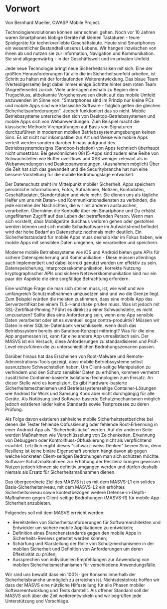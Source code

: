 # Vorwort

Von Bernhard Mueller, OWASP Mobile Project.

Technologierevolutionen können sehr schnell gehen. Noch vor 10 Jahren waren Smartphones klobige Geräte mit kleinen Tastaturen - teure Spielgeräte für technikverliebte Geschäftsleute. Heute sind Smartphones ein wesentlicher Bestandteil unseres Lebens. Wir hängen inzwischen von ihnen ab und nutzen sie zur Information, Navigation und Kommunikation. Sie sind allgegenwärtig - in der Geschäftswelt und im privaten Umfeld.

Jede neue Technologie bringt neue Sicherheitsrisiken mit sich. Eine der größten Herausforderungen für alle die im Sicherheitsumfeld arbeiten, ist Schritt zu halten mit der fortlaufenden Weiterentwicklung. Das blaue Team (Verteidigerseite) liegt dabei immer einige Schritte hinter dem roten Team (Angreiferseite) zurück. Viele unterlagen deshalb zu Beginn dem Trugschluss, altbekannte Vorgehensweisen direkt auf das mobile Umfeld anzuwenden im Sinne von: "Smartphones sind im Prinzip nur kleine PCs und mobile Apps sind wie klassische Software - folglich gelten die gleichen Sicherheitsanforderungen". Jedoch funktioniert das so nicht.
Mobile Betriebssysteme unterscheiden sich von Desktop-Betriebssystemen und mobile Apps sich von Webanwendungen. Zum Beispiel macht die klassische Methode Virenprüfungen auf Basis von Signaturen durchzuführen in modernen mobilen Betriebssystemumgebungen keinen Sinn. Es ist nicht nur inkompatibel zur Art und Weise wie mobile Apps verteilt werden sondern darüber hinaus aufgrund des Betriebssystemdesigns (Sandbox-Isolation) von Apps technisch überhaupt nicht umsetzbar. Bei gewöhnlichen 08/15-Apps sind zudem eine Reihe von Schwachstellen wie Buffer overflows und XSS weniger relevant als in Webanwendungen und Desktopanwendungen. (Ausnahmen möglich)
Über die Zeit hat sich das gewandelt und die Securitybranche hat nun eine bessere Vorstellung für die mobile Bedrohungslage entwickelt.

Der Datenschutz steht im Mittelpunkt mobiler Sicherheit. Apps speichern persönliche Informationen, Fotos, Aufnahmen, Notizen, Kontodaten, Geschäftsdaten, Standortdaten und viele mehr. Sie dienen uns als tägliche Helfer um uns mit Daten- und Kommunikationsdiensten zu verbinden, die jede einzelne der Nachrichten, die wir mit anderen austauschen, verarbeiten. Übernimm die Kontrolle über ein Smartphone und Du erhälst ungefilterten Zugriff auf das Leben der betreffenden Person. Wenn man sich vorstellt, dass Mobilgeräte durchaus verloren gehen oder gestohlen werden können und sich mobile Schadsoftware im Aufwärtstrend befindet wird der hohe Bedarf an Datenschutz nochmals mehr deutlich. Ein Sicherheitsstandard für mobile Apps muss deshalb klar im Fokus haben, wie mobile Apps mit sensiblen Daten umgehen, sie verarbeiten und speichern.

Moderne mobile Betriebssysteme wie iOS und Android bieten gute APIs für sichere Datenspeicherung und Kommunikation - Diese müssen allerdings auch implementiert und dabei korrekt genutzt werden um effektiv zu sein. Datenspeicherung, Interprozesskommunikation, korrekte Nutzung kryptographischer APIs und sichere Netzwerkkommunikation sind nur ein paar der Aspekte die eine sorgfältige Betrachtung erfordern.

Eine wichtige Frage die man sich stellen muss, ist, wie weit und wie umfangreich Schutzmaßnahmen umzusetzen sind und wo die Grenze liegt. Zum Beispiel würden die meisten zustimmen, dass eine mobile App das Serverzertifikat bei einem TLS-Handshake prüfen muss. Was ist jedoch mit SSL-Zertifikat-Pinning ? Führt es direkt zu einer Schwachstelle, es nicht umzusetzen? Sollte dies eine Anforderung sein, wenn eine App sensible Daten verarbeitet oder ist es eventuell sogar contra-produktiv? Müssen wir Daten in einer SQLite-Datenbank verschlüsseln, wenn doch das Betriebssystem bereits ein Sandbox-Konzept mitbringt? Was für die eine App angemessen ist, kann für eine andere App unrealistisch sein. Der MASVS ist ein Versuch, diese Anforderungen zu standardisieren und Prüf-Level einzuführen die zu unterschiedlichen Bedrohungszenarien passen.

Darüber hinaus hat das Erscheinen von Root-Malware und Remote-Administrations-Tools gezeigt, dass mobile Betriebssysteme selbst ausnutzbare Schwachstellen haben. Um Client-seitige Manipulation zu verhindern und den Schutz sensibler Daten zu erhöhen, kommen vermehrt zusätzliche Container-basierte Isolations-Technologien zum Einsatz. An dieser Stelle wird es kompliziert. Es gibt Hardware-basierte Sicherheitsmechanismen und Betriebssystemseitige Container-Lösungen wie Android for Work und Samsung Knox aber nicht durchgängig für alle Geräte. Als Notlösung sind Software-basierte Schutzmechanismen möglich jedoch existieren leider keine Standards sowie Testprozesse zu deren Prüfung.

Als Folge davon existieren zahlreiche mobile Sicherheitstestberichte bei denen die Tester fehlende Obfuskierung oder fehlende Root-Erkennung in einer Android-App als "Sicherheitslücke" werten. Auf der anderen Seite werden Maßnahmen wie Verschlüsselung von Zeichenketten, Erkennung von Debuggern oder Kontrollfluss-Obfuskierung nicht als verpflichtend erachtet. Letztlich ergibt dieses "schwarz-weiss Denken" keinen Sinn, denn Resilienz ist keine binäre Eigenschaft sondern hängt davon ab gegen welche konkreten Client-seitigen Bedrohungen man sich schützen möchte. Software-Schutzmaßnahmen zur Erhöhung der Resilienz bringen gewissen Nutzen jedoch können sie definitiv umgangen werden und dürfen deshalb niemals als Ersatz für Sicherheitsmaßnahmen dienen.

Das übergeordnete Ziel des MASVS ist es mit dem MASVS-L1 ein solides Basis-Sicherheitsniveau, mit dem MASVS-L2 ein erhöhtes Sicherheitsniveau sowie kontextbezogen weitere Defense-in-Depth-Maßnahmen gegen Client-seitige Bedrohungen (MASVS-R) für mobile App-Sicherheit anzubieten.

Folgendes soll mit dem MASVS erreicht werden:

- Bereitstellen von Sicherheitsanforderungen für Softwarearchitekten und Entwickler um sichere mobile Applikationen zu entwickeln;
- Definition eines Branchenstandards gegen den mobile Apps in Sicherheits-Reviews getestet werden können;
- Schärfung und Klarstellung der Rolle von Schutzmechanismen in der mobilen Sicherheit und Definition von Anforderungen um deren Effektivität zu prüfen;
- Aussprechen von individuellen Empfehlungen zur Anwendung von mobilen Sicherheitsmechanismen für verschiedene Anwendungsfälle.  

Wir sind uns bewußt dass ein 100%-iger Konsens innerhalb der Sicherheitsbranche unmöglich zu erreichen ist. Nichtsdestotrotz hoffen wir dass der MASVS eine nützliche Hilfestellung für alle Phasen mobiler Softwareentwicklung und Tests darstellt. Als offener Standard soll der MASVS sich über die Zeit weiterentwickeln und wir begrüßen jede Unterstützung und Vorschläge.
